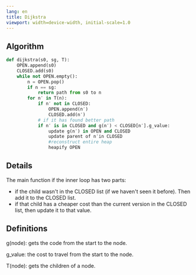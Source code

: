 ```yaml
---
lang: en
title: Dijkstra
viewport: width=device-width, initial-scale=1.0
---
```

## Algorithm
```python
def dijkstra(s0, sg, T):
    OPEN.append(s0)
    CLOSED.add(s0)
    while not OPEN.empty():
        n = OPEN.pop()
        if n == sg:
            return path from s0 to n
        for n′ in T(n): 
            if n′ not in CLOSED:
                OPEN.append(n′)
                CLOSED.add(n′)
            # if it has found better path
            if n′ is in CLOSED and g(n′) < CLOSED[n′].g_value:
                update g(n′) in OPEN and CLOSED
                update parent of n′in CLOSED
                #reconstruct entire heap
                heapify OPEN
```

## Details
The main function if the inner loop has two parts:
- if the child wasn't in the CLOSED list (if we haven't seen it before). Then
add it to the CLOSED list.
- if that child has a cheaper cost than the current version in the CLOSED list,
then update it to that value. 

## Definitions
g(node): gets the code from the start to the node.

g_value: the cost to travel from the start to the node.

T(node): gets the children of a node.